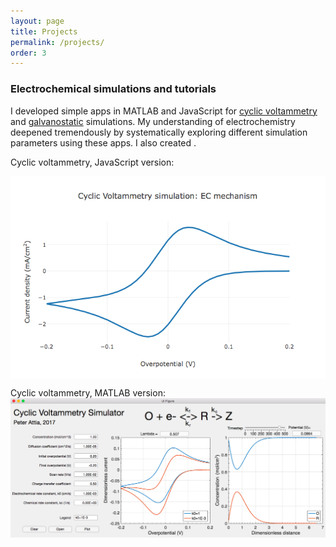 ```yaml
---
layout: page
title: Projects
permalink: /projects/
order: 3
---
```


### Electrochemical simulations and tutorials

I developed simple apps in MATLAB and JavaScript for
[cyclic voltammetry](/cyclic_voltammetry_simulation/index.html)
and [galvanostatic](/galvanostatic_simulation/index.html) simulations.
My understanding of electrochemistry deepened tremendously by systematically
exploring different simulation parameters using these apps.
I also created .

Cyclic voltammetry, JavaScript version:
<p>
<a href="/cyclic_voltammetry_simulation/cvwebapp.html">
<img src="/img/CVsimplotly.png" style="display:block; margin-left: auto; margin-right: auto;">
</a></p>

Cyclic voltammetry, MATLAB version:
![Screenshot](/img/CVsimscreenshot.png)
